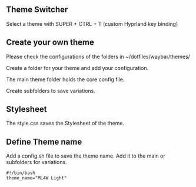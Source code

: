 ## Theme Switcher

Select a theme with SUPER + CTRL + T (custom Hyprland key binding)

## Create your own theme

Please check the configurations of the folders in ~/dotfiles/waybar/themes/

Create a folder for your theme and add your configuration.

The main theme folder holds the core config file. 

Create subfolders to save variations.

## Stylesheet

The style.css saves the Stylesheet of the theme. 

## Define Theme name

Add a config.sh file to save the theme name. Add it to the main or subfolders for variations.

```
#!/bin/bash
theme_name="ML4W Light"
```


